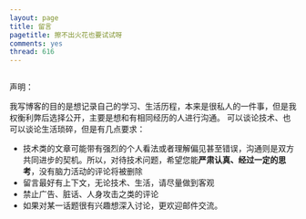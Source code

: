 ```yaml
---
layout: page
title: 留言
pagetitle: 擦不出火花也要试试呀
comments: yes
thread: 616
---
```


<a href="http://imgur.com/qZ55W"><img src="http://7xq43l.com1.z0.glb.clouddn.com/MARTIN.PNG" alt="" title="Hosted by imgur.com" /></a>

声明：

我写博客的目的是想记录自己的学习、生活历程，本来是很私人的一件事，但是我权衡利弊后选择公开，主要是想和有相同经历的人进行沟通。 可以谈论技术、也可以谈论生活琐碎，但是有几点要求：

* 技术类的文章可能带有强烈的个人看法或者理解偏见甚至错误，沟通则是双方共同进步的契机。所以，对待技术问题，希望您能**严肃认真、经过一定的思考**，没有脑力活动的评论将被删除
* 留言最好有上下文，无论技术、生活，请尽量做到客观
* 禁止广告、脏话、人身攻击之类的评论
* 如果对某一话题很有兴趣想深入讨论，更欢迎邮件交流。
